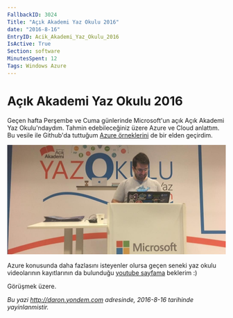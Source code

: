 ```yaml
---
FallbackID: 3024
Title: "Açık Akademi Yaz Okulu 2016"
date: "2016-8-16"
EntryID: Acik_Akademi_Yaz_Okulu_2016
IsActive: True
Section: software
MinutesSpent: 12
Tags: Windows Azure
---
```

# Açık Akademi Yaz Okulu 2016
Geçen hafta Perşembe ve Cuma günlerinde Microsoft'un açık Açık Akademi Yaz Okulu'ndaydım. Tahmin edebileceğiniz üzere Azure ve Cloud anlattım. Bu vesile ile Github'da tuttuğum [Azure örneklerini](https://github.com/daronyondem/AzureOrnekler) de bir elden geçirdim. 

![](media/Acik_Akademi_Yaz_Okulu_2016/yazokulu2016.jpg)

Azure konusunda daha fazlasını isteyenler olursa geçen seneki yaz okulu videolarının kayıtlarının da bulunduğu [youtube sayfama](https://www.youtube.com/playlist?list=PLoEH73F0Yy5oUBWhW4oCDaAe0diRWxUOz) beklerim :)

Görüşmek üzere.

*Bu yazi http://daron.yondem.com adresinde, 2016-8-16 tarihinde yayinlanmistir.*
